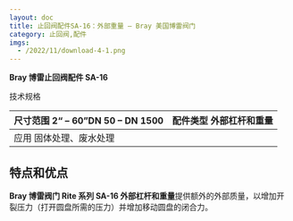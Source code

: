 ```yaml
---
layout: doc
title: 止回阀配件SA-16：外部重量 – Bray 美国博雷阀门
category: 止回阀,配件
imgs:
  - /2022/11/download-4-1.png
---
```


**Bray 博雷止回阀配件 SA-16**

技术规格

| 尺寸范围 2“ – 60”DN 50 – DN 1500 | 配件类型 外部杠杆和重量 |
| -------------------------------- | ----------------------- |
| 应用 固体处理、废水处理          |                         |

## 特点和优点

**Bray 博雷阀门 Rite 系列 SA-16 外部杠杆和重量**提供额外的外部质量，以增加开裂压力（打开圆盘所需的压力）并增加移动圆盘的闭合力。
